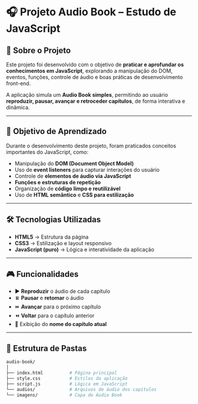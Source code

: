 # 🎧 Projeto Audio Book – Estudo de JavaScript

## 📘 Sobre o Projeto

Este projeto foi desenvolvido com o objetivo de **praticar e aprofundar os conhecimentos em JavaScript**, explorando a manipulação do DOM, eventos, funções, controle de áudio e boas práticas de desenvolvimento front-end.

A aplicação simula um **Audio Book simples**, permitindo ao usuário **reproduzir, pausar, avançar e retroceder capítulos**, de forma interativa e dinâmica.

---

## 🧠 Objetivo de Aprendizado

Durante o desenvolvimento deste projeto, foram praticados conceitos importantes do JavaScript, como:

- Manipulação do **DOM (Document Object Model)**  
- Uso de **event listeners** para capturar interações do usuário  
- Controle de **elementos de áudio via JavaScript**  
- **Funções e estruturas de repetição**  
- Organização de **código limpo e reutilizável**  
- Uso de **HTML semântico** e **CSS para estilização**

---

## 🛠️ Tecnologias Utilizadas

- **HTML5** → Estrutura da página  
- **CSS3** → Estilização e layout responsivo  
- **JavaScript (puro)** → Lógica e interatividade da aplicação  

---

## 🎮 Funcionalidades

- ▶️ **Reproduzir** o áudio de cada capítulo  
- ⏸️ **Pausar** e **retomar** o áudio  
- ⏩ **Avançar** para o próximo capítulo  
- ⏪ **Voltar** para o capítulo anterior  
- 📖 Exibição do **nome do capítulo atual**

---

## 📂 Estrutura de Pastas

```bash
audio-book/
│
├── index.html          # Página principal
├── style.css           # Estilos da aplicação
├── script.js           # Lógica em JavaScript
└── audios/             # Arquivos de áudio dos capítulos
└── imagens/            # Capa do Audio Book    
